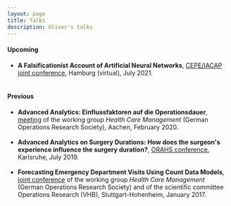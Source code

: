 ```yaml
---
layout: page
title: Talks
description: Oliver's talks
---
```


<h4>Upcoming</h4>

<ul>
<li><b>A Falsificationist Account of Artificial Neural Networks</b>, <a href="https://www.inf.uni-hamburg.de/en/inst/ab/eit/cepe-iacap2021.html" target="_blank">CEPE/IACAP joint conference</a>, Hamburg (virtual), July 2021.<br><br>
</li>
</ul>



<h4>Previous</h4>

<ul>
<li><b>Advanced Analytics: Einflussfaktoren auf die Operationsdauer</b>, <a href="http://gor-hcm.de/2020-aachen/" target="_blank">meeting</a> of the working group <em>Health Care Management</em> (German Operations Research Society), Aachen, February 2020.<br><br>
</li>

<li><b>Advanced Analytics on Surgery Durations: How does the surgeon's experience influence the surgery
duration?</b>, <a href="https://orahs2019.de/" target="_blank">ORAHS conference</a>, Karlsruhe, July 2019.<br><br>
</li>

<li><b>Forecasting Emergency Department Visits Using Count Data Models</b>, <a href="http://gor-hcm.de/wp-content/uploads/2017/01/Programm-Wissenschaftliche-Kommission-und-GOR-HCM-2017.pdf" target="_blank">joint conference</a> of the working group <em>Health Care Management</em> (German Operations Research Society) and of the scientific committee Operations Research (VHB), Stuttgart-Hohenheim, January 2017.<br><br>
</li>
</ul>